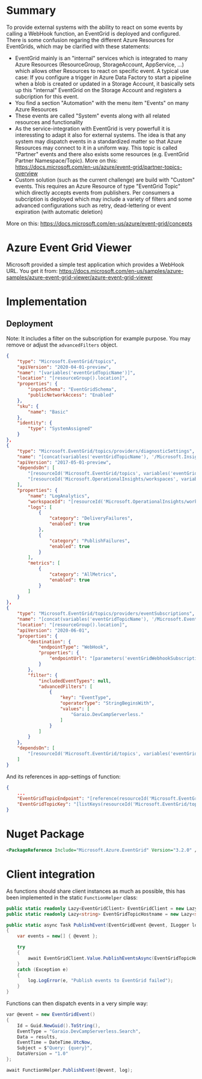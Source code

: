 # Summary
To provide external systems with the ability to react on some events by calling a WebHook function, an EventGrid is deployed and configured. There is some confusion regaring the different Azure Resources for EventGrids, which may be clarified with these statements:
* EventGrid mainly is an "internal" services which is integrated to many Azure Resources (ResourceGroup, StorageAccount, AppService, ...) which allows other Resources to react on specific event. A typical use case: If you configure a trigger in Azure Data Factory to start a pipeline when a blob is created or updated in a Storage Account, it basically sets up this "internal" EventGrid on the Storage Account and registers a subcription for this event.
* You find a section "Automation" with the menu item "Events" on many Azure Resources
* These events are called "System" events along with all related resources and functionality
* As the service-integration with EventGrid is very powerfull it is interessting to adapt it also for external systems. The idea is that any system may dispatch events in a standardized matter so that Azure Resources may connect to it in a uniform way. This topic is called "Partner" events and there also exists some resources (e.g. EventGrid Partner Namespace/Topic). More on this: https://docs.microsoft.com/en-us/azure/event-grid/partner-topics-overview
* Custom solution (such as the current challenge) are build with "Custom" events. This requires an Azure Resource of type "EventGrid Topic" which directly accepts events from publishers. Per consumers a subcription is deployed which may include a variety of filters and some advanced configurations such as retry, dead-lettering or event expiration (with automatic deletion)

More on this: https://docs.microsoft.com/en-us/azure/event-grid/concepts

# Azure Event Grid Viewer
Microsoft provided a simple test application which provides a WebHook URL. You get it from: https://docs.microsoft.com/en-us/samples/azure-samples/azure-event-grid-viewer/azure-event-grid-viewer

# Implementation
## Deployment
Note: It includes a filter on the subscription for example purpose. You may remove or adjust the `advancedFilters` object.
```json
{
    "type": "Microsoft.EventGrid/topics",
    "apiVersion": "2020-04-01-preview",
    "name": "[variables('eventGridTopicName')]",
    "location": "[resourceGroup().location]",
    "properties": {
        "inputSchema": "EventGridSchema",
        "publicNetworkAccess": "Enabled"
    },
    "sku": {
        "name": "Basic"
    },
    "identity": {
        "type": "SystemAssigned"
    }
},
{
    "type": "Microsoft.EventGrid/topics/providers/diagnosticSettings",
    "name": "[concat(variables('eventGridTopicName'), '/Microsoft.Insights/', 'LogAnalytics')]",
    "apiVersion": "2017-05-01-preview",
    "dependsOn": [
        "[resourceId('Microsoft.EventGrid/topics', variables('eventGridTopicName'))]",
        "[resourceId('Microsoft.OperationalInsights/workspaces', variables('logAnalyticsWsName'))]"
    ],
    "properties": {
        "name": "LogAnalytics",
        "workspaceId": "[resourceId('Microsoft.OperationalInsights/workspaces', variables('logAnalyticsWsName'))]",
        "logs": [
            {
                "category": "DeliveryFailures",
                "enabled": true
            },
            {
                "category": "PublishFailures",
                "enabled": true
            }
        ],
        "metrics": [
            {
                "category": "AllMetrics",
                "enabled": true
            }
        ]
    }
},
{
    "type": "Microsoft.EventGrid/topics/providers/eventSubscriptions",
    "name": "[concat(variables('eventGridTopicName'), '/Microsoft.EventGrid/', variables('eventGridWebhookSubscriptionName'))]",
    "location": "[resourceGroup().location]",
    "apiVersion": "2020-06-01",
    "properties": {
        "destination": {
            "endpointType": "WebHook",
            "properties": {
                "endpointUrl": "[parameters('eventGridWebhookSubscriptionUrl')]"
            }
        },
        "filter": {
            "includedEventTypes": null,
            "advancedFilters": [
                {
                    "key": "EventType",
                    "operatorType": "StringBeginsWith",
                    "values": [
                        "Garaio.DevCampServerless."
                    ]
                }
            ]
        }
    },
    "dependsOn": [
        "[resourceId('Microsoft.EventGrid/topics', variables('eventGridTopicName'))]"
    ]
}
```

And its references in app-settings of function:
```json
{
	...
    "EventGridTopicEndpoint": "[reference(resourceId('Microsoft.EventGrid/topics', variables('eventGridTopicName'))).endpoint]",
    "EventGridTopicKey": "[listKeys(resourceId('Microsoft.EventGrid/topics', variables('eventGridTopicName')), '2020-04-01-preview').key1]"
}
```

# Nuget Package
```xml
<PackageReference Include="Microsoft.Azure.EventGrid" Version="3.2.0" />
```

# Client integration
As functions should share client instances as much as possible, this has been implemented in the static `FunctionHelper` class:
```csharp
public static readonly Lazy<EventGridClient> EventGridClient = new Lazy<EventGridClient>(() => new EventGridClient(new TopicCredentials(Configurations.EventGridTopicKey)));
public static readonly Lazy<string> EventGridTopicHostname = new Lazy<string>(() => new Uri(Configurations.EventGridTopicEndpoint).Host);

public static async Task PublishEvent(EventGridEvent @event, ILogger log)
{
    var events = new[] { @event };

    try
    {
        await EventGridClient.Value.PublishEventsAsync(EventGridTopicHostname.Value, events);
    }
    catch (Exception e)
    {
        log.LogError(e, "Publish events to EventGrid failed");
    }
}
```

Functions can then dispatch events in a very simple way:
```csharp
var @event = new EventGridEvent()
{
    Id = Guid.NewGuid().ToString(),
    EventType = "Garaio.DevCampServerless.Search",
    Data = results,
    EventTime = DateTime.UtcNow,
    Subject = $"Query: {query}",
    DataVersion = "1.0"
};

await FunctionHelper.PublishEvent(@event, log);
```